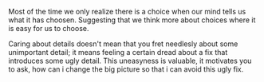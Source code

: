
Most of the time we only realize there is a choice when our mind tells us what it has choosen. Suggesting that we think more about choices where it is easy for us to choose.

Caring about details doesn't mean that you fret needlesly about some unimportant detail; it means feeling a certain dread about a fix that introduces some ugly detail. This uneasyness is valuable, it motivates you to ask, how can i change the big picture so that i can avoid this ugly fix.